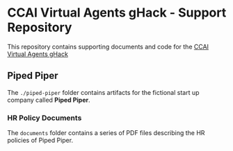 # CCAI Virtual Agents gHack - Support Repository
This repository contains supporting documents and code for the [CCAI Virtual Agents gHack](https://ghacks.dev/hacks/ccai-virtual-agents/)

## Piped Piper
The `./piped-piper` folder contains artifacts for the fictional start up company called **Piped Piper**.

### HR Policy Documents
The `documents` folder contains a series of PDF files describing the HR policies of Piped Piper.

